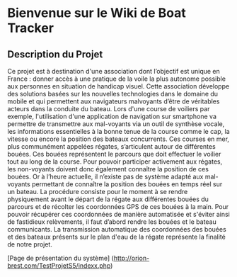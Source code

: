 # Bienvenue sur le Wiki de Boat Tracker

## Description du Projet
Ce projet est à destination d'une association dont l’objectif est unique en France : donner accès à une pratique de la voile la plus autonome possible aux personnes en situation de handicap visuel. Cette association développe des solutions basées sur les nouvelles technologies dans le domaine du mobile et qui permettent aux navigateurs malvoyants d’être de véritables acteurs dans la conduite du bateau. Lors d'une course de voiliers par exemple, l'utilisation d'une application de navigation sur smartphone va permettre de transmettre aux mal-voyants via un outil de synthèse vocale, les informations essentielles à la bonne tenue de la course comme le cap, la vitesse ou encore la position des bateaux concurrents. Ces courses en mer, plus communément appelées régates, s’articulent autour de différentes bouées. Ces bouées représentent le parcours que doit effectuer le voilier tout au long de la course. Pour pouvoir participer activement aux régates, les non-voyants doivent donc également connaître la position de ces bouées. Or à l’heure actuelle, il n’existe pas de système adapté aux mal-voyants permettant de connaître la position des bouées en temps réel sur un bateau. La procédure consiste pour le moment à se rendre physiquement avant le départ de la régate aux différentes bouées du parcours et de récolter les coordonnées GPS de ces bouées à la main. Pour pouvoir récupérer ces coordonnées de manière automatisée et s'éviter ainsi de fastidieux relèvements, il faut d’abord rendre les bouées et le bateau communicants. La transmission automatique des coordonnées des bouées et des bateaux présents sur le plan d'eau de la régate représente la finalité de notre projet.

[Page de présentation du système] (http://orion-brest.com/TestProjetS5/indexx.php)
